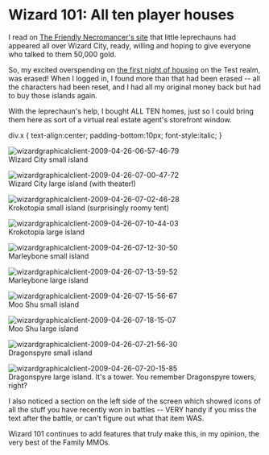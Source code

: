 # Wizard 101: All ten player houses

I read on [The Friendly Necromancer's site](http://thefriendlynecromancer.blogspot.com/2009/04/fwd-free-gold-on-test-realm.html) that little leprechauns had appeared all over Wizard City, ready, willing and hoping to give everyone who talked to them 50,000 gold.

So, my excited overspending on [the first night of housing](../index.php/2009/04/23/wizard-101-player-housing-on-test/) on the Test realm, was erased! When I logged in, I found more than that had been erased -- all the characters had been reset, and I had all my original money back but had to buy those islands again.

With the leprechaun's help, I bought ALL TEN homes, just so I could bring them here as sort of a virtual real estate agent's storefront window.


div.x { text-align:center; padding-bottom:10px; font-style:italic; }


![wizardgraphicalclient-2009-04-26-06-57-46-79](../uploads/2009/04/wizardgraphicalclient-2009-04-26-06-57-46-79.jpg "wizardgraphicalclient-2009-04-26-06-57-46-79")  
Wizard City small island

![wizardgraphicalclient-2009-04-26-07-00-47-72](../uploads/2009/04/wizardgraphicalclient-2009-04-26-07-00-47-72.jpg "wizardgraphicalclient-2009-04-26-07-00-47-72")  
Wizard City large island (with theater!)

![wizardgraphicalclient-2009-04-26-07-02-46-28](../uploads/2009/04/wizardgraphicalclient-2009-04-26-07-02-46-28.jpg "wizardgraphicalclient-2009-04-26-07-02-46-28")  
Krokotopia small island (surprisingly roomy tent)

![wizardgraphicalclient-2009-04-26-07-10-44-03](../uploads/2009/04/wizardgraphicalclient-2009-04-26-07-10-44-03.jpg "wizardgraphicalclient-2009-04-26-07-10-44-03")  
Krokotopia large island

![wizardgraphicalclient-2009-04-26-07-12-30-50](../uploads/2009/04/wizardgraphicalclient-2009-04-26-07-12-30-50.jpg "wizardgraphicalclient-2009-04-26-07-12-30-50")  
Marleybone small island

![wizardgraphicalclient-2009-04-26-07-13-59-52](../uploads/2009/04/wizardgraphicalclient-2009-04-26-07-13-59-52.jpg "wizardgraphicalclient-2009-04-26-07-13-59-52")  
Marleybone large island

![wizardgraphicalclient-2009-04-26-07-15-56-67](../uploads/2009/04/wizardgraphicalclient-2009-04-26-07-15-56-67.jpg "wizardgraphicalclient-2009-04-26-07-15-56-67")  
Moo Shu small island

![wizardgraphicalclient-2009-04-26-07-18-15-07](../uploads/2009/04/wizardgraphicalclient-2009-04-26-07-18-15-07.jpg "wizardgraphicalclient-2009-04-26-07-18-15-07")  
Moo Shu large island

![wizardgraphicalclient-2009-04-26-07-21-56-30](../uploads/2009/04/wizardgraphicalclient-2009-04-26-07-21-56-30.jpg "wizardgraphicalclient-2009-04-26-07-21-56-30")  
Dragonspyre small island

![wizardgraphicalclient-2009-04-26-07-20-15-85](../uploads/2009/04/wizardgraphicalclient-2009-04-26-07-20-15-85.jpg "wizardgraphicalclient-2009-04-26-07-20-15-85")  
Dragonspyre large island. It's a tower. You remember Dragonspyre towers, right?

I also noticed a section on the left side of the screen which showed icons of all the stuff you have recently won in battles -- VERY handy if you miss the text after the battle, or can't figure out what that item WAS.

Wizard 101 continues to add features that truly make this, in my opinion, the very best of the Family MMOs.

